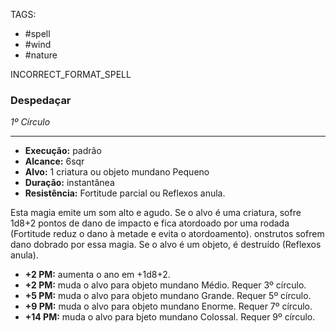 TAGS:
- #spell
- #wind
- #nature

INCORRECT_FORMAT_SPELL
### Despedaçar
*1º Círculo*
___
- **Execução:** padrão
- **Alcance:** 6sqr
- **Alvo:** 1 criatura ou objeto mundano Pequeno
- **Duração:** instantânea
- **Resistência:** Fortitude parcial ou Reflexos anula.

Esta magia emite um som alto e agudo. Se o alvo é uma criatura, sofre 1d8+2 pontos de dano de impacto e fica atordoado por uma rodada (Fortitude reduz o dano à metade e evita o atordoamento).  onstrutos sofrem dano dobrado por essa magia. Se o alvo é um objeto, é destruído (Reflexos anula).

- **+2 PM:** aumenta o  ano em +1d8+2.
- **+2 PM:** muda o alvo para objeto mundano Médio. Requer 3º círculo.
- **+5 PM:** muda o alvo para objeto mundano Grande. Requer 5º círculo.
- **+9 PM:** muda o alvo para objeto mundano Enorme. Requer 7º círculo.
- **+14 PM:** muda o alvo para  bjeto mundano Colossal. Requer 9º círculo. 
